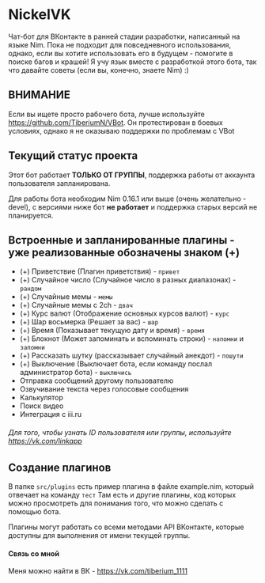NickelVK
======
Чат-бот для ВКонтакте в ранней стадии разработки, написанный на языке Nim.
Пока не подходит для повседневного использования, однако, если вы хотите использовать его в будущем - помогите в поиске багов и крашей!
Я учу язык вместе с разработкой этого бота, так что давайте советы (если вы, конечно, знаете Nim) :)
## ВНИМАНИЕ
Если вы ищете просто рабочего бота, лучше используйте https://github.com/TiberiumN/VBot. Он протестирован в боевых условиях, однако я не оказываю поддержки по проблемам с VBot

## Текущий статус проекта
Этот бот работает **ТОЛЬКО ОТ ГРУППЫ**, поддержка работы от аккаунта пользователя запланирована.

Для работы бота необходим Nim 0.16.1 или выше (очень желательно - devel), с версиями ниже бот **не работает** и поддержка старых версий не планируется.

## Встроенные и запланированные плагины - уже реализованные обозначены знаком (+)
* (+) Приветствие (Плагин приветствия) - `привет`
* (+) Случайное число (Случайное число в разных диапазонах) - `рандом`
* (+) Случайные мемы - `мемы`
* (+) Случайные мемы с 2ch - `двач`
* (+) Курс валют (Отображение основных курсов валют) - `курс`
* (+) Шар восьмерка (Решает за вас) - `шар`
* (+) Время (Показывает текущую дату и время) - `время`
* (+) Блокнот (Может запоминать и вспоминать строки) - `напомни` и `запомни`
* (+) Рассказать шутку (рассказывает случайный анекдот) - `пошути`
* (+) Выключение (Выключает бота, если команду послал администратор бота) - `выключись`
* Отправка сообщений другому пользователю
* Озвучивание текста через голосовые сообщения
* Калькулятор
* Поиск видео
* Интеграция с iii.ru


###### Для того, чтобы узнать ID пользователя или группы, используйте https://vk.com/linkapp

## Создание плагинов
В папке `src/plugins` есть пример плагина в файле example.nim, который отвечает на команду `тест`
Там есть и другие плагины, код которых можно просмотреть для понимания того, что можно сделать с помощью бота.

Плагины могут работать со всеми методами API ВКонтакте, которые доступны для выполнения от имени текущей группы.

#### Связь со мной
Меня можно найти в ВК - https://vk.com/tiberium_1111
